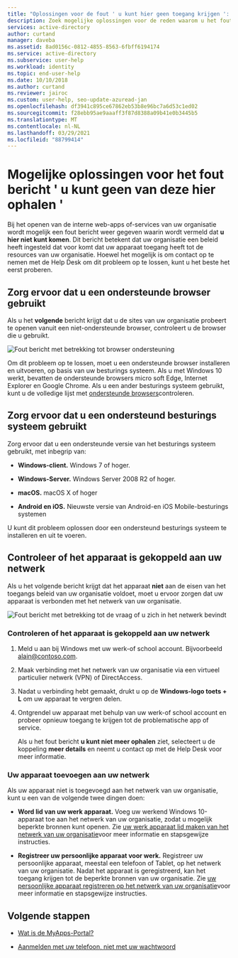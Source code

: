 ```yaml
---
title: "Oplossingen voor de fout ' u kunt hier geen toegang krijgen ': Azure AD"
description: Zoek mogelijke oplossingen voor de reden waarom u het fout bericht ' u kunt geen van de hier geen toegang krijgen ' krijgt.
services: active-directory
author: curtand
manager: daveba
ms.assetid: 8ad0156c-0812-4855-8563-6fbff6194174
ms.service: active-directory
ms.subservice: user-help
ms.workload: identity
ms.topic: end-user-help
ms.date: 10/10/2018
ms.author: curtand
ms.reviewer: jairoc
ms.custom: user-help, seo-update-azuread-jan
ms.openlocfilehash: df3941c895ce67862eb53b8e96bc7a6d53c1ed02
ms.sourcegitcommit: f28ebb95ae9aaaff3f87d8388a09b41e0b3445b5
ms.translationtype: MT
ms.contentlocale: nl-NL
ms.lasthandoff: 03/29/2021
ms.locfileid: "88799414"
---
```

# <a name="possible-fixes-for-the-you-cant-get-there-from-here-error-message"></a>Mogelijke oplossingen voor het fout bericht ' u kunt geen van deze hier ophalen '

Bij het openen van de interne web-apps of-services van uw organisatie wordt mogelijk een fout bericht weer gegeven waarin wordt vermeld dat **u hier niet kunt komen**. Dit bericht betekent dat uw organisatie een beleid heeft ingesteld dat voor komt dat uw apparaat toegang heeft tot de resources van uw organisatie. Hoewel het mogelijk is om contact op te nemen met de Help Desk om dit probleem op te lossen, kunt u het beste het eerst proberen.

## <a name="make-sure-youre-using-a-supported-browser"></a>Zorg ervoor dat u een ondersteunde browser gebruikt
Als u het **volgende** bericht krijgt dat u de sites van uw organisatie probeert te openen vanuit een niet-ondersteunde browser, controleert u de browser die u gebruikt.

![Fout bericht met betrekking tot browser ondersteuning](media/user-help-device-remediation/browser-version.png)

Om dit probleem op te lossen, moet u een ondersteunde browser installeren en uitvoeren, op basis van uw besturings systeem. Als u met Windows 10 werkt, bevatten de ondersteunde browsers micro soft Edge, Internet Explorer en Google Chrome. Als u een ander besturings systeem gebruikt, kunt u de volledige lijst met [ondersteunde browsers](../conditional-access/concept-conditional-access-conditions.md#supported-browsers)controleren.

## <a name="make-sure-youre-using-a-supported-operating-system"></a>Zorg ervoor dat u een ondersteund besturings systeem gebruikt
Zorg ervoor dat u een ondersteunde versie van het besturings systeem gebruikt, met inbegrip van:

- **Windows-client.** Windows 7 of hoger.

- **Windows-Server.** Windows Server 2008 R2 of hoger.

- **macOS.** macOS X of hoger

- **Android en iOS.** Nieuwste versie van Android-en iOS Mobile-besturings systemen

U kunt dit probleem oplossen door een ondersteund besturings systeem te installeren en uit te voeren.

## <a name="make-sure-your-device-is-joined-to-your-network"></a>Controleer of het apparaat is gekoppeld aan uw netwerk
Als u het volgende bericht krijgt dat het apparaat **niet** aan de eisen van het toegangs beleid van uw organisatie voldoet, moet u ervoor zorgen dat uw apparaat is verbonden met het netwerk van uw organisatie.

![Fout bericht met betrekking tot de vraag of u zich in het netwerk bevindt](media/user-help-device-remediation/network-version.png)

### <a name="to-check-whether-your-device-is-joined-to-your-network"></a>Controleren of het apparaat is gekoppeld aan uw netwerk
1. Meld u aan bij Windows met uw werk-of school account. Bijvoorbeeld alain@contoso.com.

2. Maak verbinding met het netwerk van uw organisatie via een virtueel particulier netwerk (VPN) of DirectAccess.

3. Nadat u verbinding hebt gemaakt, drukt u op de **Windows-logo toets + L** om uw apparaat te vergren delen.

4. Ontgrendel uw apparaat met behulp van uw werk-of school account en probeer opnieuw toegang te krijgen tot de problematische app of service.

    Als u het fout bericht **u kunt niet meer ophalen** ziet, selecteert u de koppeling **meer details** en neemt u contact op met de Help Desk voor meer informatie.

### <a name="to-join-your-device-to-your-network"></a>Uw apparaat toevoegen aan uw netwerk
Als uw apparaat niet is toegevoegd aan het netwerk van uw organisatie, kunt u een van de volgende twee dingen doen:

- **Word lid van uw werk apparaat.** Voeg uw werkend Windows 10-apparaat toe aan het netwerk van uw organisatie, zodat u mogelijk beperkte bronnen kunt openen. Zie [uw werk apparaat lid maken van het netwerk van uw organisatie](user-help-join-device-on-network.md)voor meer informatie en stapsgewijze instructies.

- **Registreer uw persoonlijke apparaat voor werk.** Registreer uw persoonlijke apparaat, meestal een telefoon of Tablet, op het netwerk van uw organisatie. Nadat het apparaat is geregistreerd, kan het toegang krijgen tot de beperkte bronnen van uw organisatie. Zie [uw persoonlijke apparaat registreren op het netwerk van uw organisatie](user-help-register-device-on-network.md)voor meer informatie en stapsgewijze instructies.

## <a name="next-steps"></a>Volgende stappen
- [Wat is de MyApps-Portal?](./my-apps-portal-end-user-access.md)

- [Aanmelden met uw telefoon, niet met uw wachtwoord](user-help-auth-app-sign-in.md)